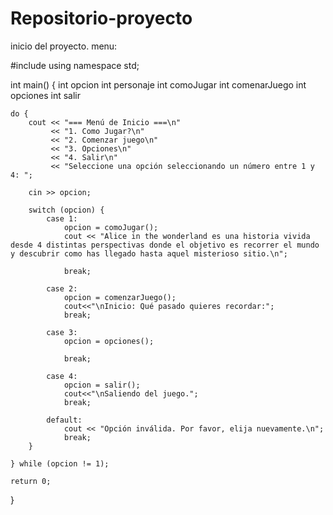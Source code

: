 # Repositorio-proyecto
inicio del proyecto.
menu: 

#include <iostream>
using namespace std;

int main() 
{
    int opcion
    int personaje
    int comoJugar
    int comenarJuego
    int opciones
    int salir

    do {
        cout << "=== Menú de Inicio ===\n"
             << "1. Como Jugar?\n"
             << "2. Comenzar juego\n"
             << "3. Opciones\n"
             << "4. Salir\n"
             << "Seleccione una opción seleccionando un número entre 1 y 4: ";

        cin >> opcion;

        switch (opcion) {
            case 1:
                opcion = comoJugar();
                cout << "Alice in the wonderland es una historia vivida desde 4 distintas perspectivas donde el objetivo es recorrer el mundo y descubrir como has llegado hasta aquel misterioso sitio.\n";
    
                break;

            case 2:
                opcion = comenzarJuego();
                cout<<"\nInicio: Qué pasado quieres recordar:";
                break;

            case 3:
                opcion = opciones();
          
                break;

            case 4:
                opcion = salir();
                cout<<"\nSaliendo del juego.";
                break;

            default:
                cout << "Opción inválida. Por favor, elija nuevamente.\n";
                break;
        }

    } while (opcion != 1);

    return 0;
}

